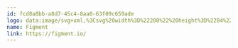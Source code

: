 ```yaml
---
id: fcd8a8bb-a8d7-45c4-8aa0-63f09c659ade
logo: data:image/svg+xml,%3Csvg%20width%3D%22200%22%20height%3D%2284%22%20viewBox%3D%220%200%20200%2084%22%20fill%3D%22none%22%20xmlns%3D%22http%3A%2F%2Fwww.w3.org%2F2000%2Fsvg%22%3E%0A%3Cpath%20d%3D%22M44.2474%2036.3214V29.9313H56.1241V26H40V49.8312H44.2474V40.2527H54.8435V36.3214H44.2474Z%22%20fill%3D%22black%22%2F%3E%0A%3Cpath%20d%3D%22M59.2518%2032.3544V49.8317H63.4317V32.3544H59.2518Z%22%20fill%3D%22black%22%2F%3E%0A%3Cpath%20fill-rule%3D%22evenodd%22%20clip-rule%3D%22evenodd%22%20d%3D%22M83.0054%2052.1523C83.0054%2053.2961%2082.7545%2054.2461%2082.2493%2055.0087C81.7441%2055.7713%2081.0973%2056.3696%2080.309%2056.8068C79.5206%2057.2439%2078.6293%2057.5529%2077.6447%2057.7304C76.6568%2057.9112%2075.6915%2058%2074.7488%2058C73.6965%2058%2072.6475%2057.9211%2071.6082%2057.7633C70.5657%2057.6055%2069.5971%2057.2045%2068.6961%2056.5536C68.0397%2056.0836%2067.5281%2055.5347%2067.1677%2054.9068C66.8073%2054.279%2066.6239%2053.5526%2066.6239%2052.7209C66.6239%2051.9583%2066.8009%2051.2582%2067.1516%2050.6205C67.5024%2049.9828%2068.0075%2049.4963%2068.6639%2049.1578C68.117%2048.8455%2067.6922%2048.4115%2067.3962%2047.8627C67.1001%2047.3137%2066.9521%2046.7483%2066.9521%2046.1632C66.9521%2044.6611%2067.6311%2043.4876%2068.9922%2042.6329C68.4644%2042.0939%2068.0493%2041.4693%2067.7437%2040.7494C67.4347%2040.0329%2067.2835%2039.2275%2067.2835%2038.3302C67.2835%2037.298%2067.4702%2036.3809%2067.8435%2035.5723C68.2167%2034.7637%2068.7218%2034.0932%2069.359%2033.5541C69.9961%2033.0149%2070.7362%2032.6074%2071.5792%2032.328C72.4223%2032.0486%2073.3265%2031.9072%2074.2918%2031.9072C74.9932%2031.9072%2075.6755%2032.0026%2076.3318%2032.1932C76.9882%2032.3839%2077.6028%2032.6469%2078.1756%2032.9821C78.5488%2032.2195%2079.0412%2031.6673%2079.6558%2031.3189C80.2704%2030.9704%2080.9397%2030.7995%2081.6636%2030.7995H82.2236C82.4649%2030.7995%2082.6515%2030.8225%2082.7834%2030.8653V34.126L82.4553%2034.0932C81.9726%2034.0932%2081.5382%2034.172%2081.1553%2034.3298C80.7724%2034.4876%2080.5117%2034.7801%2080.383%2035.2042C80.9751%2036.1902%2081.2711%2037.2421%2081.2711%2038.3631C81.2711%2039.3722%2081.078%2040.2695%2080.6951%2041.0519C80.3122%2041.8374%2079.8006%2042.4982%2079.1667%2043.034C78.5295%2043.573%2077.7895%2043.9872%2076.9464%2044.2765C76.1001%2044.569%2075.2185%2044.7136%2074.2982%2044.7136C73.3329%2044.7136%2072.4126%2044.5559%2071.5341%2044.2435C71.3379%2044.3553%2071.1448%2044.5197%2070.9583%2044.7301C70.7716%2044.9437%2070.6782%2045.1969%2070.6782%2045.4861C70.6782%2046.0022%2070.881%2046.344%2071.2864%2046.5116C71.6919%2046.6793%2072.1134%2046.7648%2072.5542%2046.7648H75.3827C75.7977%2046.7648%2076.2482%2046.7713%2076.7309%2046.7812C77.2135%2046.7943%2077.7026%2046.8371%2078.195%2046.9159C78.6873%2046.9949%2079.1699%2047.1132%2079.6429%2047.2677C80.1159%2047.4255%2080.5471%2047.649%2080.9429%2047.9383C81.6894%2048.4543%2082.2203%2049.0723%2082.5388%2049.7856C82.8478%2050.5153%2083.0054%2051.3009%2083.0054%2052.1523ZM79.1248%2052.2542C79.1248%2051.7151%2078.9832%2051.3009%2078.6969%2051.0116C78.4105%2050.7191%2078.0662%2050.5087%2077.6608%2050.374C77.2554%2050.2392%2076.8146%2050.1603%2076.3447%2050.1406C75.8717%2050.1176%2075.4406%2050.1077%2075.0447%2050.1077H71.8206C71.3798%2050.2424%2071.0129%2050.4956%2070.7169%2050.8638C70.4209%2051.2351%2070.2729%2051.6987%2070.2729%2052.2575C70.2729%2052.8163%2070.4209%2053.2535%2070.7169%2053.569C71.0129%2053.8813%2071.3798%2054.1245%2071.8206%2054.2921C72.2582%2054.4598%2072.7312%2054.565%2073.2364%2054.611C73.7415%2054.657%2074.1921%2054.6767%2074.5846%2054.6767C74.9997%2054.6767%2075.4727%2054.6603%2076.0004%2054.6274C76.5281%2054.5946%2077.0204%2054.4992%2077.4805%2054.3414C77.9408%2054.1836%2078.3301%2053.9437%2078.6486%2053.6183C78.964%2053.2896%2079.1248%2052.836%2079.1248%2052.2542ZM77.3133%2038.3367C77.3133%2037.3966%2077.043%2036.6176%2076.5056%2035.9996C75.9682%2035.3817%2075.2282%2035.0759%2074.2853%2035.0759C73.3426%2035.0759%2072.6024%2035.385%2072.0651%2035.9996C71.5277%2036.6143%2071.2575%2037.3933%2071.2575%2038.3367C71.2575%2039.2768%2071.5245%2040.0526%2072.0651%2040.6574C72.6024%2041.2622%2073.3426%2041.5646%2074.2853%2041.5646C75.2282%2041.5646%2075.9682%2041.2622%2076.5056%2040.6574C77.0462%2040.0526%2077.3133%2039.2801%2077.3133%2038.3367Z%22%20fill%3D%22black%22%2F%3E%0A%3Cpath%20d%3D%22M105.578%2038.9739V49.8376H109.664V38.0403C109.664%2036.2226%20109.198%2034.7533%20108.265%2033.6193C107.331%2032.4853%20105.945%2031.9198%20104.101%2031.9198C102.939%2031.9198%20101.913%2032.1664%20101.025%2032.6595C100.137%2033.1525%2099.4414%2033.8592%2098.9362%2034.7763C98.4987%2033.8823%2097.8712%2033.1788%2097.0604%2032.6759C96.2494%2032.173%2095.239%2031.9198%2094.0324%2031.9198C92.8933%2031.9198%2091.9151%2032.1762%2091.1043%2032.6923C90.2934%2033.2084%2089.6466%2033.869%2089.1639%2034.6744L88.8358%2032.3537H85.4153V49.8278H89.4954V40.2821C89.4954%2039.743%2089.5598%2039.1974%2089.6917%2038.6353C89.8236%2038.0765%2090.0295%2037.567%2090.3159%2037.1069C90.5991%2036.6499%2090.9531%2036.2785%2091.3681%2035.9991C91.7832%2035.7197%2092.2884%2035.5783%2092.8804%2035.5783C93.9101%2035.5783%2094.6084%2035.8775%2094.9688%2036.4691C95.3324%2037.0641%2095.5126%2037.899%2095.5126%2038.9739V49.8278H99.5927V40.2821C99.5927%2039.743%2099.6571%2039.1974%2099.789%2038.6353C99.9209%2038.0765%20100.124%2037.567%20100.397%2037.1069C100.671%2036.6499%20101.018%2036.2785%20101.433%2035.9991C101.848%2035.7197%20102.354%2035.5783%20102.946%2035.5783C103.975%2035.5783%20104.674%2035.8775%20105.034%2036.4691C105.398%2037.0641%20105.578%2037.899%20105.578%2038.9739Z%22%20fill%3D%22black%22%2F%3E%0A%3Cpath%20fill-rule%3D%22evenodd%22%20clip-rule%3D%22evenodd%22%20d%3D%22M128.347%2041.2289C128.324%2041.3867%20128.315%2041.5313%20128.315%2041.6661V42.4057H116.866C116.866%2043.0796%20116.969%2043.7172%20117.178%2044.322C117.387%2044.9269%20117.702%2045.4298%20118.114%2045.8341C118.423%2046.1267%20118.78%2046.3764%20119.186%2046.5901C119.591%2046.8038%20120.077%2046.909%20120.65%2046.909C121.242%2046.909%20121.731%2046.8465%20122.114%2046.7248C122.497%2046.6032%20122.844%2046.383%20123.15%2046.0708C123.543%2045.6664%20123.819%2045.1734%20123.974%2044.5916H127.922C127.877%2045.1076%20127.706%2045.673%20127.41%2046.291C127.114%2046.909%20126.802%2047.4152%20126.474%2047.8195C125.75%2048.6939%20124.885%2049.3217%20123.874%2049.703C122.864%2050.0843%20121.812%2050.2749%20120.717%2050.2749C119.53%2050.2749%20118.507%2050.0777%20117.641%2049.6866C116.772%2049.2954%20116%2048.7727%20115.321%2048.1252C114.465%2047.2738%20113.812%2046.2548%20113.362%2045.0683C112.911%2043.8816%20112.686%2042.5701%20112.686%2041.1369C112.686%2039.7268%20112.889%2038.4185%20113.294%2037.2219C113.7%2036.0222%20114.321%2034.9999%20115.151%2034.1453C115.788%2033.4747%20116.56%2032.9356%20117.471%2032.5314C118.381%2032.1271%20119.427%2031.9265%20120.614%2031.9265C121.889%2031.9265%20123.07%2032.1895%20124.17%2032.7154C125.264%2033.2414%20126.165%2034.0532%20126.87%2035.1511C127.504%2036.1142%20127.909%2037.0971%20128.086%2038.0931C128.257%2039.0825%20128.347%2040.1311%20128.347%2041.2289ZM124.234%2039.3455C124.209%2038.0701%20123.858%2037.0477%20123.179%2036.2885C122.896%2035.9762%20122.539%2035.7297%20122.111%2035.5488C121.683%2035.3714%20121.174%2035.2793%20120.579%2035.2793C119.945%2035.2793%20119.385%2035.4043%20118.899%2035.6508C118.42%2035.8973%20118.021%2036.2227%20117.715%2036.6271C117.406%2037.0084%20117.188%2037.4127%20117.056%2037.8366C116.927%2038.2607%20116.847%2038.7669%20116.827%2039.3488H124.234V39.3455Z%22%20fill%3D%22black%22%2F%3E%0A%3Cpath%20d%3D%22M142.003%2039.1093V49.8284H146.118V38.1659C146.118%2037.2686%20145.987%2036.4337%20145.723%2035.6612C145.459%2034.8887%20145.079%2034.228%20144.587%2033.6791C144.092%2033.1301%20143.486%2032.6996%20142.775%2032.384C142.065%2032.0717%20141.247%2031.9139%20140.324%2031.9139C139.339%2031.9139%20138.38%2032.1341%20137.447%2032.5713C136.514%2033.0085%20135.797%2033.6889%20135.291%2034.6061L134.994%2032.3544H131.539V49.8317H135.652V42.7054C135.652%2041.9657%20135.674%2041.167%20135.719%2040.3025C135.761%2039.4413%20135.925%2038.6853%20136.212%2038.0345C136.498%2037.3836%20136.88%2036.8511%20137.363%2036.4369C137.846%2036.0227%20138.451%2035.8157%20139.175%2035.8157C140.272%2035.8157%20141.016%2036.1082%20141.411%2036.69C141.803%2037.2719%20142.003%2038.0804%20142.003%2039.1093Z%22%20fill%3D%22black%22%2F%3E%0A%3Cpath%20d%3D%22M160%2049.598C158.816%2049.9103%20157.641%2050.0681%20156.479%2050.0681C154.745%2050.0681%20153.451%2049.5914%20152.596%2048.6382C151.74%2047.685%20151.312%2046.3701%20151.312%2044.6905V35.8154H148.184V32.3541H151.312V27.9166L155.425%2026.8746V32.3541H159.736V35.8154H155.425V44.319C155.425%2044.9929%20155.575%2045.4793%20155.885%2045.7818C156.193%2046.0842%20156.676%2046.2354%20157.332%2046.2354C157.769%2046.2354%20158.182%2046.2256%20158.565%2046.2025C158.947%2046.1795%20159.424%2046.1368%20159.996%2046.0678V49.598H160Z%22%20fill%3D%22black%22%2F%3E%0A%3Cpath%20d%3D%22M61.3345%2026.0204C62.7375%2026.0204%2063.7735%2027.1709%2063.7735%2028.4791C63.7735%2029.8498%2062.7375%2030.8754%2061.3345%2030.8754C59.9026%2030.8754%2058.8954%2029.8498%2058.8954%2028.4791C58.8954%2027.1709%2059.9026%2026.0204%2061.3345%2026.0204Z%22%20fill%3D%22black%22%2F%3E%0A%3C%2Fsvg%3E%0A
name: Figment
link: https://figment.io/
---
```

